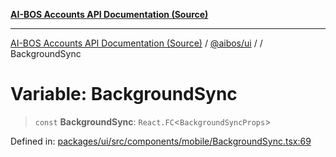[**AI-BOS Accounts API Documentation (Source)**](../../../README.md)

***

[AI-BOS Accounts API Documentation (Source)](../../../README.md) / [@aibos/ui](../README.md) / [](../README.md) / BackgroundSync

# Variable: BackgroundSync

> `const` **BackgroundSync**: `React.FC`\<`BackgroundSyncProps`\>

Defined in: [packages/ui/src/components/mobile/BackgroundSync.tsx:69](https://github.com/pohlai88/accounts/blob/48103fb36d28b2b9bfb33472b6de2f719773cde9/packages/ui/src/components/mobile/BackgroundSync.tsx#L69)
